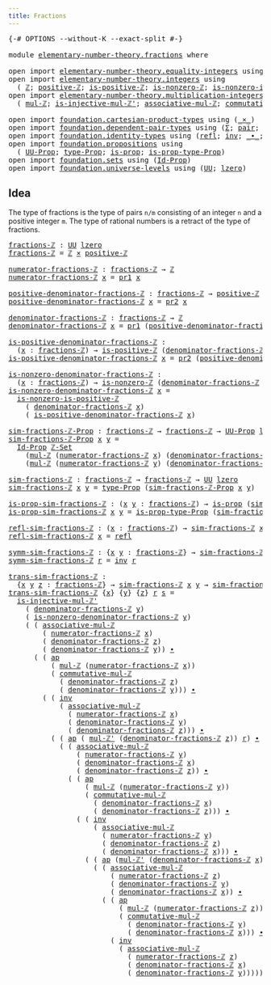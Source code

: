 ```yaml
---
title: Fractions
---
```


<pre class="Agda"><a id="35" class="Symbol">{-#</a> <a id="39" class="Keyword">OPTIONS</a> <a id="47" class="Pragma">--without-K</a> <a id="59" class="Pragma">--exact-split</a> <a id="73" class="Symbol">#-}</a>

<a id="78" class="Keyword">module</a> <a id="85" href="elementary-number-theory.fractions.html" class="Module">elementary-number-theory.fractions</a> <a id="120" class="Keyword">where</a>

<a id="127" class="Keyword">open</a> <a id="132" class="Keyword">import</a> <a id="139" href="elementary-number-theory.equality-integers.html" class="Module">elementary-number-theory.equality-integers</a> <a id="182" class="Keyword">using</a> <a id="188" class="Symbol">(</a><a id="189" href="elementary-number-theory.equality-integers.html#3409" class="Function">ℤ-Set</a><a id="194" class="Symbol">)</a>
<a id="196" class="Keyword">open</a> <a id="201" class="Keyword">import</a> <a id="208" href="elementary-number-theory.integers.html" class="Module">elementary-number-theory.integers</a> <a id="242" class="Keyword">using</a>
  <a id="250" class="Symbol">(</a> <a id="252" href="elementary-number-theory.integers.html#1910" class="Function">ℤ</a><a id="253" class="Symbol">;</a> <a id="255" href="elementary-number-theory.integers.html#7558" class="Function">positive-ℤ</a><a id="265" class="Symbol">;</a> <a id="267" href="elementary-number-theory.integers.html#7427" class="Function">is-positive-ℤ</a><a id="280" class="Symbol">;</a> <a id="282" href="elementary-number-theory.integers.html#2252" class="Function">is-nonzero-ℤ</a><a id="294" class="Symbol">;</a> <a id="296" href="elementary-number-theory.integers.html#7740" class="Function">is-nonzero-is-positive-ℤ</a><a id="320" class="Symbol">)</a>
<a id="322" class="Keyword">open</a> <a id="327" class="Keyword">import</a> <a id="334" href="elementary-number-theory.multiplication-integers.html" class="Module">elementary-number-theory.multiplication-integers</a> <a id="383" class="Keyword">using</a>
  <a id="391" class="Symbol">(</a> <a id="393" href="elementary-number-theory.multiplication-integers.html#2233" class="Function">mul-ℤ</a><a id="398" class="Symbol">;</a> <a id="400" href="elementary-number-theory.multiplication-integers.html#18383" class="Function">is-injective-mul-ℤ&#39;</a><a id="419" class="Symbol">;</a> <a id="421" href="elementary-number-theory.multiplication-integers.html#11333" class="Function">associative-mul-ℤ</a><a id="438" class="Symbol">;</a> <a id="440" href="elementary-number-theory.multiplication-integers.html#12018" class="Function">commutative-mul-ℤ</a><a id="457" class="Symbol">;</a> <a id="459" href="elementary-number-theory.multiplication-integers.html#2474" class="Function">mul-ℤ&#39;</a><a id="465" class="Symbol">)</a>

<a id="468" class="Keyword">open</a> <a id="473" class="Keyword">import</a> <a id="480" href="foundation.cartesian-product-types.html" class="Module">foundation.cartesian-product-types</a> <a id="515" class="Keyword">using</a> <a id="521" class="Symbol">(</a><a id="522" href="foundation-core.cartesian-product-types.html#590" class="Function Operator">_×_</a><a id="525" class="Symbol">)</a>
<a id="527" class="Keyword">open</a> <a id="532" class="Keyword">import</a> <a id="539" href="foundation.dependent-pair-types.html" class="Module">foundation.dependent-pair-types</a> <a id="571" class="Keyword">using</a> <a id="577" class="Symbol">(</a><a id="578" href="foundation-core.dependent-pair-types.html#515" class="Record">Σ</a><a id="579" class="Symbol">;</a> <a id="581" href="foundation-core.dependent-pair-types.html#588" class="InductiveConstructor">pair</a><a id="585" class="Symbol">;</a> <a id="587" href="foundation-core.dependent-pair-types.html#605" class="Field">pr1</a><a id="590" class="Symbol">;</a> <a id="592" href="foundation-core.dependent-pair-types.html#617" class="Field">pr2</a><a id="595" class="Symbol">)</a>
<a id="597" class="Keyword">open</a> <a id="602" class="Keyword">import</a> <a id="609" href="foundation.identity-types.html" class="Module">foundation.identity-types</a> <a id="635" class="Keyword">using</a> <a id="641" class="Symbol">(</a><a id="642" href="foundation-core.identity-types.html#1820" class="InductiveConstructor">refl</a><a id="646" class="Symbol">;</a> <a id="648" href="foundation-core.identity-types.html#2729" class="Function">inv</a><a id="651" class="Symbol">;</a> <a id="653" href="foundation-core.identity-types.html#2425" class="Function Operator">_∙_</a><a id="656" class="Symbol">;</a> <a id="658" href="foundation-core.identity-types.html#4003" class="Function">ap</a><a id="660" class="Symbol">)</a>
<a id="662" class="Keyword">open</a> <a id="667" class="Keyword">import</a> <a id="674" href="foundation.propositions.html" class="Module">foundation.propositions</a> <a id="698" class="Keyword">using</a>
  <a id="706" class="Symbol">(</a> <a id="708" href="foundation-core.propositions.html#1393" class="Function">UU-Prop</a><a id="715" class="Symbol">;</a> <a id="717" href="foundation-core.propositions.html#1495" class="Function">type-Prop</a><a id="726" class="Symbol">;</a> <a id="728" href="foundation-core.propositions.html#1309" class="Function">is-prop</a><a id="735" class="Symbol">;</a> <a id="737" href="foundation-core.propositions.html#1562" class="Function">is-prop-type-Prop</a><a id="754" class="Symbol">)</a>
<a id="756" class="Keyword">open</a> <a id="761" class="Keyword">import</a> <a id="768" href="foundation.sets.html" class="Module">foundation.sets</a> <a id="784" class="Keyword">using</a> <a id="790" class="Symbol">(</a><a id="791" href="foundation-core.sets.html#1420" class="Function">Id-Prop</a><a id="798" class="Symbol">)</a>
<a id="800" class="Keyword">open</a> <a id="805" class="Keyword">import</a> <a id="812" href="foundation.universe-levels.html" class="Module">foundation.universe-levels</a> <a id="839" class="Keyword">using</a> <a id="845" class="Symbol">(</a><a id="846" href="foundation-core.universe-levels.html#235" class="Primitive">UU</a><a id="848" class="Symbol">;</a> <a id="850" href="Agda.Primitive.html#764" class="Primitive">lzero</a><a id="855" class="Symbol">)</a>
</pre>
## Idea

The type of fractions is the type of pairs `n/m` consisting of an integer `n` and a positive integer `m`. The type of rational numbers is a retract of the type of fractions.

<pre class="Agda"><a id="fractions-ℤ"></a><a id="1054" href="elementary-number-theory.fractions.html#1054" class="Function">fractions-ℤ</a> <a id="1066" class="Symbol">:</a> <a id="1068" href="foundation-core.universe-levels.html#235" class="Primitive">UU</a> <a id="1071" href="Agda.Primitive.html#764" class="Primitive">lzero</a>
<a id="1077" href="elementary-number-theory.fractions.html#1054" class="Function">fractions-ℤ</a> <a id="1089" class="Symbol">=</a> <a id="1091" href="elementary-number-theory.integers.html#1910" class="Function">ℤ</a> <a id="1093" href="foundation-core.cartesian-product-types.html#590" class="Function Operator">×</a> <a id="1095" href="elementary-number-theory.integers.html#7558" class="Function">positive-ℤ</a>

<a id="numerator-fractions-ℤ"></a><a id="1107" href="elementary-number-theory.fractions.html#1107" class="Function">numerator-fractions-ℤ</a> <a id="1129" class="Symbol">:</a> <a id="1131" href="elementary-number-theory.fractions.html#1054" class="Function">fractions-ℤ</a> <a id="1143" class="Symbol">→</a> <a id="1145" href="elementary-number-theory.integers.html#1910" class="Function">ℤ</a>
<a id="1147" href="elementary-number-theory.fractions.html#1107" class="Function">numerator-fractions-ℤ</a> <a id="1169" href="elementary-number-theory.fractions.html#1169" class="Bound">x</a> <a id="1171" class="Symbol">=</a> <a id="1173" href="foundation-core.dependent-pair-types.html#605" class="Field">pr1</a> <a id="1177" href="elementary-number-theory.fractions.html#1169" class="Bound">x</a>

<a id="positive-denominator-fractions-ℤ"></a><a id="1180" href="elementary-number-theory.fractions.html#1180" class="Function">positive-denominator-fractions-ℤ</a> <a id="1213" class="Symbol">:</a> <a id="1215" href="elementary-number-theory.fractions.html#1054" class="Function">fractions-ℤ</a> <a id="1227" class="Symbol">→</a> <a id="1229" href="elementary-number-theory.integers.html#7558" class="Function">positive-ℤ</a>
<a id="1240" href="elementary-number-theory.fractions.html#1180" class="Function">positive-denominator-fractions-ℤ</a> <a id="1273" href="elementary-number-theory.fractions.html#1273" class="Bound">x</a> <a id="1275" class="Symbol">=</a> <a id="1277" href="foundation-core.dependent-pair-types.html#617" class="Field">pr2</a> <a id="1281" href="elementary-number-theory.fractions.html#1273" class="Bound">x</a>

<a id="denominator-fractions-ℤ"></a><a id="1284" href="elementary-number-theory.fractions.html#1284" class="Function">denominator-fractions-ℤ</a> <a id="1308" class="Symbol">:</a> <a id="1310" href="elementary-number-theory.fractions.html#1054" class="Function">fractions-ℤ</a> <a id="1322" class="Symbol">→</a> <a id="1324" href="elementary-number-theory.integers.html#1910" class="Function">ℤ</a>
<a id="1326" href="elementary-number-theory.fractions.html#1284" class="Function">denominator-fractions-ℤ</a> <a id="1350" href="elementary-number-theory.fractions.html#1350" class="Bound">x</a> <a id="1352" class="Symbol">=</a> <a id="1354" href="foundation-core.dependent-pair-types.html#605" class="Field">pr1</a> <a id="1358" class="Symbol">(</a><a id="1359" href="elementary-number-theory.fractions.html#1180" class="Function">positive-denominator-fractions-ℤ</a> <a id="1392" href="elementary-number-theory.fractions.html#1350" class="Bound">x</a><a id="1393" class="Symbol">)</a>

<a id="is-positive-denominator-fractions-ℤ"></a><a id="1396" href="elementary-number-theory.fractions.html#1396" class="Function">is-positive-denominator-fractions-ℤ</a> <a id="1432" class="Symbol">:</a>
  <a id="1436" class="Symbol">(</a><a id="1437" href="elementary-number-theory.fractions.html#1437" class="Bound">x</a> <a id="1439" class="Symbol">:</a> <a id="1441" href="elementary-number-theory.fractions.html#1054" class="Function">fractions-ℤ</a><a id="1452" class="Symbol">)</a> <a id="1454" class="Symbol">→</a> <a id="1456" href="elementary-number-theory.integers.html#7427" class="Function">is-positive-ℤ</a> <a id="1470" class="Symbol">(</a><a id="1471" href="elementary-number-theory.fractions.html#1284" class="Function">denominator-fractions-ℤ</a> <a id="1495" href="elementary-number-theory.fractions.html#1437" class="Bound">x</a><a id="1496" class="Symbol">)</a>
<a id="1498" href="elementary-number-theory.fractions.html#1396" class="Function">is-positive-denominator-fractions-ℤ</a> <a id="1534" href="elementary-number-theory.fractions.html#1534" class="Bound">x</a> <a id="1536" class="Symbol">=</a> <a id="1538" href="foundation-core.dependent-pair-types.html#617" class="Field">pr2</a> <a id="1542" class="Symbol">(</a><a id="1543" href="elementary-number-theory.fractions.html#1180" class="Function">positive-denominator-fractions-ℤ</a> <a id="1576" href="elementary-number-theory.fractions.html#1534" class="Bound">x</a><a id="1577" class="Symbol">)</a>

<a id="is-nonzero-denominator-fractions-ℤ"></a><a id="1580" href="elementary-number-theory.fractions.html#1580" class="Function">is-nonzero-denominator-fractions-ℤ</a> <a id="1615" class="Symbol">:</a>
  <a id="1619" class="Symbol">(</a><a id="1620" href="elementary-number-theory.fractions.html#1620" class="Bound">x</a> <a id="1622" class="Symbol">:</a> <a id="1624" href="elementary-number-theory.fractions.html#1054" class="Function">fractions-ℤ</a><a id="1635" class="Symbol">)</a> <a id="1637" class="Symbol">→</a> <a id="1639" href="elementary-number-theory.integers.html#2252" class="Function">is-nonzero-ℤ</a> <a id="1652" class="Symbol">(</a><a id="1653" href="elementary-number-theory.fractions.html#1284" class="Function">denominator-fractions-ℤ</a> <a id="1677" href="elementary-number-theory.fractions.html#1620" class="Bound">x</a><a id="1678" class="Symbol">)</a>
<a id="1680" href="elementary-number-theory.fractions.html#1580" class="Function">is-nonzero-denominator-fractions-ℤ</a> <a id="1715" href="elementary-number-theory.fractions.html#1715" class="Bound">x</a> <a id="1717" class="Symbol">=</a>
  <a id="1721" href="elementary-number-theory.integers.html#7740" class="Function">is-nonzero-is-positive-ℤ</a>
    <a id="1750" class="Symbol">(</a> <a id="1752" href="elementary-number-theory.fractions.html#1284" class="Function">denominator-fractions-ℤ</a> <a id="1776" href="elementary-number-theory.fractions.html#1715" class="Bound">x</a><a id="1777" class="Symbol">)</a>
    <a id="1783" class="Symbol">(</a> <a id="1785" href="elementary-number-theory.fractions.html#1396" class="Function">is-positive-denominator-fractions-ℤ</a> <a id="1821" href="elementary-number-theory.fractions.html#1715" class="Bound">x</a><a id="1822" class="Symbol">)</a>

<a id="sim-fractions-ℤ-Prop"></a><a id="1825" href="elementary-number-theory.fractions.html#1825" class="Function">sim-fractions-ℤ-Prop</a> <a id="1846" class="Symbol">:</a> <a id="1848" href="elementary-number-theory.fractions.html#1054" class="Function">fractions-ℤ</a> <a id="1860" class="Symbol">→</a> <a id="1862" href="elementary-number-theory.fractions.html#1054" class="Function">fractions-ℤ</a> <a id="1874" class="Symbol">→</a> <a id="1876" href="foundation-core.propositions.html#1393" class="Function">UU-Prop</a> <a id="1884" href="Agda.Primitive.html#764" class="Primitive">lzero</a>
<a id="1890" href="elementary-number-theory.fractions.html#1825" class="Function">sim-fractions-ℤ-Prop</a> <a id="1911" href="elementary-number-theory.fractions.html#1911" class="Bound">x</a> <a id="1913" href="elementary-number-theory.fractions.html#1913" class="Bound">y</a> <a id="1915" class="Symbol">=</a>
  <a id="1919" href="foundation-core.sets.html#1420" class="Function">Id-Prop</a> <a id="1927" href="elementary-number-theory.equality-integers.html#3409" class="Function">ℤ-Set</a>
    <a id="1937" class="Symbol">(</a><a id="1938" href="elementary-number-theory.multiplication-integers.html#2233" class="Function">mul-ℤ</a> <a id="1944" class="Symbol">(</a><a id="1945" href="elementary-number-theory.fractions.html#1107" class="Function">numerator-fractions-ℤ</a> <a id="1967" href="elementary-number-theory.fractions.html#1911" class="Bound">x</a><a id="1968" class="Symbol">)</a> <a id="1970" class="Symbol">(</a><a id="1971" href="elementary-number-theory.fractions.html#1284" class="Function">denominator-fractions-ℤ</a> <a id="1995" href="elementary-number-theory.fractions.html#1913" class="Bound">y</a><a id="1996" class="Symbol">))</a>
    <a id="2003" class="Symbol">(</a><a id="2004" href="elementary-number-theory.multiplication-integers.html#2233" class="Function">mul-ℤ</a> <a id="2010" class="Symbol">(</a><a id="2011" href="elementary-number-theory.fractions.html#1107" class="Function">numerator-fractions-ℤ</a> <a id="2033" href="elementary-number-theory.fractions.html#1913" class="Bound">y</a><a id="2034" class="Symbol">)</a> <a id="2036" class="Symbol">(</a><a id="2037" href="elementary-number-theory.fractions.html#1284" class="Function">denominator-fractions-ℤ</a> <a id="2061" href="elementary-number-theory.fractions.html#1911" class="Bound">x</a><a id="2062" class="Symbol">))</a>

<a id="sim-fractions-ℤ"></a><a id="2066" href="elementary-number-theory.fractions.html#2066" class="Function">sim-fractions-ℤ</a> <a id="2082" class="Symbol">:</a> <a id="2084" href="elementary-number-theory.fractions.html#1054" class="Function">fractions-ℤ</a> <a id="2096" class="Symbol">→</a> <a id="2098" href="elementary-number-theory.fractions.html#1054" class="Function">fractions-ℤ</a> <a id="2110" class="Symbol">→</a> <a id="2112" href="foundation-core.universe-levels.html#235" class="Primitive">UU</a> <a id="2115" href="Agda.Primitive.html#764" class="Primitive">lzero</a>
<a id="2121" href="elementary-number-theory.fractions.html#2066" class="Function">sim-fractions-ℤ</a> <a id="2137" href="elementary-number-theory.fractions.html#2137" class="Bound">x</a> <a id="2139" href="elementary-number-theory.fractions.html#2139" class="Bound">y</a> <a id="2141" class="Symbol">=</a> <a id="2143" href="foundation-core.propositions.html#1495" class="Function">type-Prop</a> <a id="2153" class="Symbol">(</a><a id="2154" href="elementary-number-theory.fractions.html#1825" class="Function">sim-fractions-ℤ-Prop</a> <a id="2175" href="elementary-number-theory.fractions.html#2137" class="Bound">x</a> <a id="2177" href="elementary-number-theory.fractions.html#2139" class="Bound">y</a><a id="2178" class="Symbol">)</a>

<a id="is-prop-sim-fractions-ℤ"></a><a id="2181" href="elementary-number-theory.fractions.html#2181" class="Function">is-prop-sim-fractions-ℤ</a> <a id="2205" class="Symbol">:</a> <a id="2207" class="Symbol">(</a><a id="2208" href="elementary-number-theory.fractions.html#2208" class="Bound">x</a> <a id="2210" href="elementary-number-theory.fractions.html#2210" class="Bound">y</a> <a id="2212" class="Symbol">:</a> <a id="2214" href="elementary-number-theory.fractions.html#1054" class="Function">fractions-ℤ</a><a id="2225" class="Symbol">)</a> <a id="2227" class="Symbol">→</a> <a id="2229" href="foundation-core.propositions.html#1309" class="Function">is-prop</a> <a id="2237" class="Symbol">(</a><a id="2238" href="elementary-number-theory.fractions.html#2066" class="Function">sim-fractions-ℤ</a> <a id="2254" href="elementary-number-theory.fractions.html#2208" class="Bound">x</a> <a id="2256" href="elementary-number-theory.fractions.html#2210" class="Bound">y</a><a id="2257" class="Symbol">)</a>
<a id="2259" href="elementary-number-theory.fractions.html#2181" class="Function">is-prop-sim-fractions-ℤ</a> <a id="2283" href="elementary-number-theory.fractions.html#2283" class="Bound">x</a> <a id="2285" href="elementary-number-theory.fractions.html#2285" class="Bound">y</a> <a id="2287" class="Symbol">=</a> <a id="2289" href="foundation-core.propositions.html#1562" class="Function">is-prop-type-Prop</a> <a id="2307" class="Symbol">(</a><a id="2308" href="elementary-number-theory.fractions.html#1825" class="Function">sim-fractions-ℤ-Prop</a> <a id="2329" href="elementary-number-theory.fractions.html#2283" class="Bound">x</a> <a id="2331" href="elementary-number-theory.fractions.html#2285" class="Bound">y</a><a id="2332" class="Symbol">)</a>

<a id="refl-sim-fractions-ℤ"></a><a id="2335" href="elementary-number-theory.fractions.html#2335" class="Function">refl-sim-fractions-ℤ</a> <a id="2356" class="Symbol">:</a> <a id="2358" class="Symbol">(</a><a id="2359" href="elementary-number-theory.fractions.html#2359" class="Bound">x</a> <a id="2361" class="Symbol">:</a> <a id="2363" href="elementary-number-theory.fractions.html#1054" class="Function">fractions-ℤ</a><a id="2374" class="Symbol">)</a> <a id="2376" class="Symbol">→</a> <a id="2378" href="elementary-number-theory.fractions.html#2066" class="Function">sim-fractions-ℤ</a> <a id="2394" href="elementary-number-theory.fractions.html#2359" class="Bound">x</a> <a id="2396" href="elementary-number-theory.fractions.html#2359" class="Bound">x</a>
<a id="2398" href="elementary-number-theory.fractions.html#2335" class="Function">refl-sim-fractions-ℤ</a> <a id="2419" href="elementary-number-theory.fractions.html#2419" class="Bound">x</a> <a id="2421" class="Symbol">=</a> <a id="2423" href="foundation-core.identity-types.html#1820" class="InductiveConstructor">refl</a>

<a id="symm-sim-fractions-ℤ"></a><a id="2429" href="elementary-number-theory.fractions.html#2429" class="Function">symm-sim-fractions-ℤ</a> <a id="2450" class="Symbol">:</a> <a id="2452" class="Symbol">{</a><a id="2453" href="elementary-number-theory.fractions.html#2453" class="Bound">x</a> <a id="2455" href="elementary-number-theory.fractions.html#2455" class="Bound">y</a> <a id="2457" class="Symbol">:</a> <a id="2459" href="elementary-number-theory.fractions.html#1054" class="Function">fractions-ℤ</a><a id="2470" class="Symbol">}</a> <a id="2472" class="Symbol">→</a> <a id="2474" href="elementary-number-theory.fractions.html#2066" class="Function">sim-fractions-ℤ</a> <a id="2490" href="elementary-number-theory.fractions.html#2453" class="Bound">x</a> <a id="2492" href="elementary-number-theory.fractions.html#2455" class="Bound">y</a> <a id="2494" class="Symbol">→</a> <a id="2496" href="elementary-number-theory.fractions.html#2066" class="Function">sim-fractions-ℤ</a> <a id="2512" href="elementary-number-theory.fractions.html#2455" class="Bound">y</a> <a id="2514" href="elementary-number-theory.fractions.html#2453" class="Bound">x</a>
<a id="2516" href="elementary-number-theory.fractions.html#2429" class="Function">symm-sim-fractions-ℤ</a> <a id="2537" href="elementary-number-theory.fractions.html#2537" class="Bound">r</a> <a id="2539" class="Symbol">=</a> <a id="2541" href="foundation-core.identity-types.html#2729" class="Function">inv</a> <a id="2545" href="elementary-number-theory.fractions.html#2537" class="Bound">r</a>

<a id="trans-sim-fractions-ℤ"></a><a id="2548" href="elementary-number-theory.fractions.html#2548" class="Function">trans-sim-fractions-ℤ</a> <a id="2570" class="Symbol">:</a>
  <a id="2574" class="Symbol">{</a><a id="2575" href="elementary-number-theory.fractions.html#2575" class="Bound">x</a> <a id="2577" href="elementary-number-theory.fractions.html#2577" class="Bound">y</a> <a id="2579" href="elementary-number-theory.fractions.html#2579" class="Bound">z</a> <a id="2581" class="Symbol">:</a> <a id="2583" href="elementary-number-theory.fractions.html#1054" class="Function">fractions-ℤ</a><a id="2594" class="Symbol">}</a> <a id="2596" class="Symbol">→</a> <a id="2598" href="elementary-number-theory.fractions.html#2066" class="Function">sim-fractions-ℤ</a> <a id="2614" href="elementary-number-theory.fractions.html#2575" class="Bound">x</a> <a id="2616" href="elementary-number-theory.fractions.html#2577" class="Bound">y</a> <a id="2618" class="Symbol">→</a> <a id="2620" href="elementary-number-theory.fractions.html#2066" class="Function">sim-fractions-ℤ</a> <a id="2636" href="elementary-number-theory.fractions.html#2577" class="Bound">y</a> <a id="2638" href="elementary-number-theory.fractions.html#2579" class="Bound">z</a> <a id="2640" class="Symbol">→</a> <a id="2642" href="elementary-number-theory.fractions.html#2066" class="Function">sim-fractions-ℤ</a> <a id="2658" href="elementary-number-theory.fractions.html#2575" class="Bound">x</a> <a id="2660" href="elementary-number-theory.fractions.html#2579" class="Bound">z</a>
<a id="2662" href="elementary-number-theory.fractions.html#2548" class="Function">trans-sim-fractions-ℤ</a> <a id="2684" class="Symbol">{</a><a id="2685" href="elementary-number-theory.fractions.html#2685" class="Bound">x</a><a id="2686" class="Symbol">}</a> <a id="2688" class="Symbol">{</a><a id="2689" href="elementary-number-theory.fractions.html#2689" class="Bound">y</a><a id="2690" class="Symbol">}</a> <a id="2692" class="Symbol">{</a><a id="2693" href="elementary-number-theory.fractions.html#2693" class="Bound">z</a><a id="2694" class="Symbol">}</a> <a id="2696" href="elementary-number-theory.fractions.html#2696" class="Bound">r</a> <a id="2698" href="elementary-number-theory.fractions.html#2698" class="Bound">s</a> <a id="2700" class="Symbol">=</a>
  <a id="2704" href="elementary-number-theory.multiplication-integers.html#18383" class="Function">is-injective-mul-ℤ&#39;</a>
    <a id="2728" class="Symbol">(</a> <a id="2730" href="elementary-number-theory.fractions.html#1284" class="Function">denominator-fractions-ℤ</a> <a id="2754" href="elementary-number-theory.fractions.html#2689" class="Bound">y</a><a id="2755" class="Symbol">)</a>
    <a id="2761" class="Symbol">(</a> <a id="2763" href="elementary-number-theory.fractions.html#1580" class="Function">is-nonzero-denominator-fractions-ℤ</a> <a id="2798" href="elementary-number-theory.fractions.html#2689" class="Bound">y</a><a id="2799" class="Symbol">)</a>
    <a id="2805" class="Symbol">(</a> <a id="2807" class="Symbol">(</a> <a id="2809" href="elementary-number-theory.multiplication-integers.html#11333" class="Function">associative-mul-ℤ</a>
        <a id="2835" class="Symbol">(</a> <a id="2837" href="elementary-number-theory.fractions.html#1107" class="Function">numerator-fractions-ℤ</a> <a id="2859" href="elementary-number-theory.fractions.html#2685" class="Bound">x</a><a id="2860" class="Symbol">)</a>
        <a id="2870" class="Symbol">(</a> <a id="2872" href="elementary-number-theory.fractions.html#1284" class="Function">denominator-fractions-ℤ</a> <a id="2896" href="elementary-number-theory.fractions.html#2693" class="Bound">z</a><a id="2897" class="Symbol">)</a>
        <a id="2907" class="Symbol">(</a> <a id="2909" href="elementary-number-theory.fractions.html#1284" class="Function">denominator-fractions-ℤ</a> <a id="2933" href="elementary-number-theory.fractions.html#2689" class="Bound">y</a><a id="2934" class="Symbol">))</a> <a id="2937" href="foundation-core.identity-types.html#2425" class="Function Operator">∙</a>
      <a id="2945" class="Symbol">(</a> <a id="2947" class="Symbol">(</a> <a id="2949" href="foundation-core.identity-types.html#4003" class="Function">ap</a>
          <a id="2962" class="Symbol">(</a> <a id="2964" href="elementary-number-theory.multiplication-integers.html#2233" class="Function">mul-ℤ</a> <a id="2970" class="Symbol">(</a><a id="2971" href="elementary-number-theory.fractions.html#1107" class="Function">numerator-fractions-ℤ</a> <a id="2993" href="elementary-number-theory.fractions.html#2685" class="Bound">x</a><a id="2994" class="Symbol">))</a>
          <a id="3007" class="Symbol">(</a> <a id="3009" href="elementary-number-theory.multiplication-integers.html#12018" class="Function">commutative-mul-ℤ</a>
            <a id="3039" class="Symbol">(</a> <a id="3041" href="elementary-number-theory.fractions.html#1284" class="Function">denominator-fractions-ℤ</a> <a id="3065" href="elementary-number-theory.fractions.html#2693" class="Bound">z</a><a id="3066" class="Symbol">)</a>
            <a id="3080" class="Symbol">(</a> <a id="3082" href="elementary-number-theory.fractions.html#1284" class="Function">denominator-fractions-ℤ</a> <a id="3106" href="elementary-number-theory.fractions.html#2689" class="Bound">y</a><a id="3107" class="Symbol">)))</a> <a id="3111" href="foundation-core.identity-types.html#2425" class="Function Operator">∙</a>
        <a id="3121" class="Symbol">(</a> <a id="3123" class="Symbol">(</a> <a id="3125" href="foundation-core.identity-types.html#2729" class="Function">inv</a>
            <a id="3141" class="Symbol">(</a> <a id="3143" href="elementary-number-theory.multiplication-integers.html#11333" class="Function">associative-mul-ℤ</a>
              <a id="3175" class="Symbol">(</a> <a id="3177" href="elementary-number-theory.fractions.html#1107" class="Function">numerator-fractions-ℤ</a> <a id="3199" href="elementary-number-theory.fractions.html#2685" class="Bound">x</a><a id="3200" class="Symbol">)</a>
              <a id="3216" class="Symbol">(</a> <a id="3218" href="elementary-number-theory.fractions.html#1284" class="Function">denominator-fractions-ℤ</a> <a id="3242" href="elementary-number-theory.fractions.html#2689" class="Bound">y</a><a id="3243" class="Symbol">)</a>
              <a id="3259" class="Symbol">(</a> <a id="3261" href="elementary-number-theory.fractions.html#1284" class="Function">denominator-fractions-ℤ</a> <a id="3285" href="elementary-number-theory.fractions.html#2693" class="Bound">z</a><a id="3286" class="Symbol">)))</a> <a id="3290" href="foundation-core.identity-types.html#2425" class="Function Operator">∙</a>
          <a id="3302" class="Symbol">(</a> <a id="3304" class="Symbol">(</a> <a id="3306" href="foundation-core.identity-types.html#4003" class="Function">ap</a> <a id="3309" class="Symbol">(</a> <a id="3311" href="elementary-number-theory.multiplication-integers.html#2474" class="Function">mul-ℤ&#39;</a> <a id="3318" class="Symbol">(</a><a id="3319" href="elementary-number-theory.fractions.html#1284" class="Function">denominator-fractions-ℤ</a> <a id="3343" href="elementary-number-theory.fractions.html#2693" class="Bound">z</a><a id="3344" class="Symbol">))</a> <a id="3347" href="elementary-number-theory.fractions.html#2696" class="Bound">r</a><a id="3348" class="Symbol">)</a> <a id="3350" href="foundation-core.identity-types.html#2425" class="Function Operator">∙</a>
            <a id="3364" class="Symbol">(</a> <a id="3366" class="Symbol">(</a> <a id="3368" href="elementary-number-theory.multiplication-integers.html#11333" class="Function">associative-mul-ℤ</a>
                <a id="3402" class="Symbol">(</a> <a id="3404" href="elementary-number-theory.fractions.html#1107" class="Function">numerator-fractions-ℤ</a> <a id="3426" href="elementary-number-theory.fractions.html#2689" class="Bound">y</a><a id="3427" class="Symbol">)</a>
                <a id="3445" class="Symbol">(</a> <a id="3447" href="elementary-number-theory.fractions.html#1284" class="Function">denominator-fractions-ℤ</a> <a id="3471" href="elementary-number-theory.fractions.html#2685" class="Bound">x</a><a id="3472" class="Symbol">)</a>
                <a id="3490" class="Symbol">(</a> <a id="3492" href="elementary-number-theory.fractions.html#1284" class="Function">denominator-fractions-ℤ</a> <a id="3516" href="elementary-number-theory.fractions.html#2693" class="Bound">z</a><a id="3517" class="Symbol">))</a> <a id="3520" href="foundation-core.identity-types.html#2425" class="Function Operator">∙</a>
              <a id="3536" class="Symbol">(</a> <a id="3538" class="Symbol">(</a> <a id="3540" href="foundation-core.identity-types.html#4003" class="Function">ap</a>
                  <a id="3561" class="Symbol">(</a> <a id="3563" href="elementary-number-theory.multiplication-integers.html#2233" class="Function">mul-ℤ</a> <a id="3569" class="Symbol">(</a><a id="3570" href="elementary-number-theory.fractions.html#1107" class="Function">numerator-fractions-ℤ</a> <a id="3592" href="elementary-number-theory.fractions.html#2689" class="Bound">y</a><a id="3593" class="Symbol">))</a>
                  <a id="3614" class="Symbol">(</a> <a id="3616" href="elementary-number-theory.multiplication-integers.html#12018" class="Function">commutative-mul-ℤ</a>
                    <a id="3654" class="Symbol">(</a> <a id="3656" href="elementary-number-theory.fractions.html#1284" class="Function">denominator-fractions-ℤ</a> <a id="3680" href="elementary-number-theory.fractions.html#2685" class="Bound">x</a><a id="3681" class="Symbol">)</a>
                    <a id="3703" class="Symbol">(</a> <a id="3705" href="elementary-number-theory.fractions.html#1284" class="Function">denominator-fractions-ℤ</a> <a id="3729" href="elementary-number-theory.fractions.html#2693" class="Bound">z</a><a id="3730" class="Symbol">)))</a> <a id="3734" href="foundation-core.identity-types.html#2425" class="Function Operator">∙</a>
                <a id="3752" class="Symbol">(</a> <a id="3754" class="Symbol">(</a> <a id="3756" href="foundation-core.identity-types.html#2729" class="Function">inv</a>
                    <a id="3780" class="Symbol">(</a> <a id="3782" href="elementary-number-theory.multiplication-integers.html#11333" class="Function">associative-mul-ℤ</a>
                      <a id="3822" class="Symbol">(</a> <a id="3824" href="elementary-number-theory.fractions.html#1107" class="Function">numerator-fractions-ℤ</a> <a id="3846" href="elementary-number-theory.fractions.html#2689" class="Bound">y</a><a id="3847" class="Symbol">)</a>
                      <a id="3871" class="Symbol">(</a> <a id="3873" href="elementary-number-theory.fractions.html#1284" class="Function">denominator-fractions-ℤ</a> <a id="3897" href="elementary-number-theory.fractions.html#2693" class="Bound">z</a><a id="3898" class="Symbol">)</a>
                      <a id="3922" class="Symbol">(</a> <a id="3924" href="elementary-number-theory.fractions.html#1284" class="Function">denominator-fractions-ℤ</a> <a id="3948" href="elementary-number-theory.fractions.html#2685" class="Bound">x</a><a id="3949" class="Symbol">)))</a> <a id="3953" href="foundation-core.identity-types.html#2425" class="Function Operator">∙</a>
                  <a id="3973" class="Symbol">(</a> <a id="3975" class="Symbol">(</a> <a id="3977" href="foundation-core.identity-types.html#4003" class="Function">ap</a> <a id="3980" class="Symbol">(</a><a id="3981" href="elementary-number-theory.multiplication-integers.html#2474" class="Function">mul-ℤ&#39;</a> <a id="3988" class="Symbol">(</a><a id="3989" href="elementary-number-theory.fractions.html#1284" class="Function">denominator-fractions-ℤ</a> <a id="4013" href="elementary-number-theory.fractions.html#2685" class="Bound">x</a><a id="4014" class="Symbol">))</a> <a id="4017" href="elementary-number-theory.fractions.html#2698" class="Bound">s</a><a id="4018" class="Symbol">)</a> <a id="4020" href="foundation-core.identity-types.html#2425" class="Function Operator">∙</a>
                    <a id="4042" class="Symbol">(</a> <a id="4044" class="Symbol">(</a> <a id="4046" href="elementary-number-theory.multiplication-integers.html#11333" class="Function">associative-mul-ℤ</a>
                        <a id="4088" class="Symbol">(</a> <a id="4090" href="elementary-number-theory.fractions.html#1107" class="Function">numerator-fractions-ℤ</a> <a id="4112" href="elementary-number-theory.fractions.html#2693" class="Bound">z</a><a id="4113" class="Symbol">)</a>
                        <a id="4139" class="Symbol">(</a> <a id="4141" href="elementary-number-theory.fractions.html#1284" class="Function">denominator-fractions-ℤ</a> <a id="4165" href="elementary-number-theory.fractions.html#2689" class="Bound">y</a><a id="4166" class="Symbol">)</a>
                        <a id="4192" class="Symbol">(</a> <a id="4194" href="elementary-number-theory.fractions.html#1284" class="Function">denominator-fractions-ℤ</a> <a id="4218" href="elementary-number-theory.fractions.html#2685" class="Bound">x</a><a id="4219" class="Symbol">))</a> <a id="4222" href="foundation-core.identity-types.html#2425" class="Function Operator">∙</a>
                      <a id="4246" class="Symbol">(</a> <a id="4248" class="Symbol">(</a> <a id="4250" href="foundation-core.identity-types.html#4003" class="Function">ap</a>
                          <a id="4279" class="Symbol">(</a> <a id="4281" href="elementary-number-theory.multiplication-integers.html#2233" class="Function">mul-ℤ</a> <a id="4287" class="Symbol">(</a><a id="4288" href="elementary-number-theory.fractions.html#1107" class="Function">numerator-fractions-ℤ</a> <a id="4310" href="elementary-number-theory.fractions.html#2693" class="Bound">z</a><a id="4311" class="Symbol">))</a>
                          <a id="4340" class="Symbol">(</a> <a id="4342" href="elementary-number-theory.multiplication-integers.html#12018" class="Function">commutative-mul-ℤ</a>
                            <a id="4388" class="Symbol">(</a> <a id="4390" href="elementary-number-theory.fractions.html#1284" class="Function">denominator-fractions-ℤ</a> <a id="4414" href="elementary-number-theory.fractions.html#2689" class="Bound">y</a><a id="4415" class="Symbol">)</a>
                            <a id="4445" class="Symbol">(</a> <a id="4447" href="elementary-number-theory.fractions.html#1284" class="Function">denominator-fractions-ℤ</a> <a id="4471" href="elementary-number-theory.fractions.html#2685" class="Bound">x</a><a id="4472" class="Symbol">)))</a> <a id="4476" href="foundation-core.identity-types.html#2425" class="Function Operator">∙</a>
                        <a id="4502" class="Symbol">(</a> <a id="4504" href="foundation-core.identity-types.html#2729" class="Function">inv</a>
                          <a id="4534" class="Symbol">(</a> <a id="4536" href="elementary-number-theory.multiplication-integers.html#11333" class="Function">associative-mul-ℤ</a>
                            <a id="4582" class="Symbol">(</a> <a id="4584" href="elementary-number-theory.fractions.html#1107" class="Function">numerator-fractions-ℤ</a> <a id="4606" href="elementary-number-theory.fractions.html#2693" class="Bound">z</a><a id="4607" class="Symbol">)</a>
                            <a id="4637" class="Symbol">(</a> <a id="4639" href="elementary-number-theory.fractions.html#1284" class="Function">denominator-fractions-ℤ</a> <a id="4663" href="elementary-number-theory.fractions.html#2685" class="Bound">x</a><a id="4664" class="Symbol">)</a>
                            <a id="4694" class="Symbol">(</a> <a id="4696" href="elementary-number-theory.fractions.html#1284" class="Function">denominator-fractions-ℤ</a> <a id="4720" href="elementary-number-theory.fractions.html#2689" class="Bound">y</a><a id="4721" class="Symbol">)))))))))))))</a>
</pre>